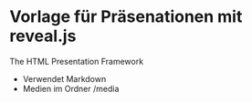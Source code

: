 # Vorlage für Präsenationen mit reveal.js
The HTML Presentation Framework

* Verwendet Markdown
* Medien im Ordner /media
